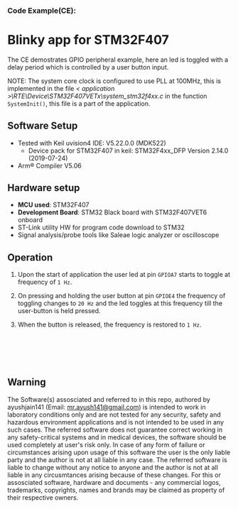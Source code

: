 ### Code Example(CE):<br>
# Blinky app for STM32F407

The CE demostrates GPIO peripheral example, here an led is toggled with a delay period which is controlled by a user button input.

NOTE: The system core clock is configured to use PLL at 100MHz, this is implemented in the file <i>\< application >\RTE\Device\STM32F407VETx\system_stm32f4xx.c</i> in the function `SystemInit()`, this file is a part of the application.

## Software Setup 
- Tested with Keil uvision4 IDE: V5.22.0.0 (MDK522)
    - Device pack for STM32F407 in keil: STM32F4xx_DFP Version 2.14.0 (2019-07-24)
- Arm® Compiler V5.06

## Hardware setup
- <b>MCU used</b>: STM32F407
- <b>Development Board</b>: STM32 Black board with STM32F407VET6 onboard
- ST-Link utility HW for program code download to STM32 
- Signal analysis/probe tools like Saleae logic analyzer or oscilloscope

## Operation

1. Upon the start of application the user led at pin `GPIOA7` starts to toggle at frequency of `1 Hz`.

2. On pressing and holding the user button at pin `GPIOE4` the frequency of toggling changes to `20 Hz` and the led toggles at this frequency till the user-button is held pressed.

3. When the button is released, the frequency is restored to `1 Hz`.

<br><br>
---------------------------------------------------------
## Warning
The Software(s) assosciated and referred to in this repo, authored by ayushjain141 (Email: mr.ayush141@gmail.com) is intended to work in laboratory conditions only and are not tested for any security, safety and hazardous environment applications and is not intended to be used in any such cases. The referred software does not guarantee correct working in any safety-critical systems and in medical devices, the software should be used completely at user's risk only. In case of any form of failure or circumstances arising upon usage of this software the user is the only liable party and the author is not at all liable in any case. The referred software is liable to change without any notice to anyone and the author is not at all liable in any circusmtances arising because of these changes. For this or assosciated software, hardware and documents - any commercial logos, trademarks, copyrights, names and brands may be claimed as property of their respective owners.
